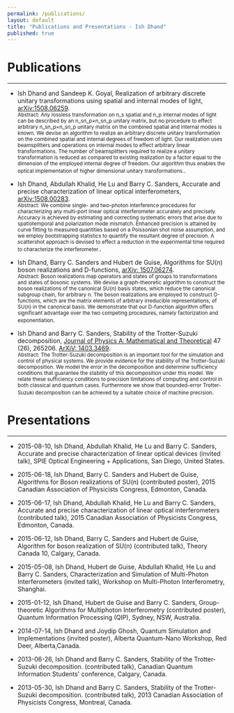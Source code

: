 ```yaml
---
permalink: /publications/
layout: default
title: "Publications and Presentations - Ish Dhand"
published: true
---
```





# Publications
------------------
* Ish Dhand and Sandeep K. Goyal, Realization of arbitrary discrete unitary transformations using spatial and internal modes of light,
[arXiv:1508.06259](http://arxiv.org/abs/1508.06259).  
  <Small>Abstract: Any lossless transformation on n_s spatial and n_p internal modes of light can be described by an n_sn_p×n_sn_p unitary matrix, but no procedure to effect arbitrary n_sn_p×n_sn_p unitary matrix on the combined spatial and internal modes is known. We devise an algorithm to realize an arbitrary discrete unitary transformation on the combined spatial and internal degrees of freedom of light. Our realization uses beamsplitters and operations on internal modes to effect arbitrary linear transformations. The number of beamsplitters required to realize a unitary transformation is reduced as compared to existing realization by a factor equal to the dimension of the employed internal degree of freedom. Our algorithm thus enables the optical implementation of higher dimensional unitary transformations.</Small>.
  
* Ish Dhand, Abdullah Khalid, He Lu and Barry C. Sanders, Accurate and precise characterization of linear optical interferometers,
[arXiv:1508.00283](http://arxiv.org/abs/1508.00283).  
  <Small>Abstract: We combine single- and two-photon interference procedures for characterizing any multi-port linear optical interferometer accurately and precisely. Accuracy is achieved by estimating and correcting systematic errors that arise due to spatiotemporal and polarization mode mismatch. Enhanced precision is attained by curve fitting to measured quantities based on a Poissonian shot noise assumption, and we employ bootstrapping statistics to quantify the resultant degree of precision. A scattershot approach is devised to effect a reduction in the experimental time required to characterize the interferometer.</Small>.

* Ish Dhand, Barry C. Sanders and Hubert de Guise, Algorithms for SU(n) boson realizations and D-functions,
[arXiv: 1507.06274](http://arxiv.org/abs/1507.06274).  
  <Small>Abstract: Boson realizations map operators and states of groups to transformations and states of bosonic systems. We devise a graph-theoretic algorithm to construct the boson realizations of the canonical SU(n) basis states, which reduce the canonical subgroup chain, for arbitrary n. The boson realizations are employed to construct D-functions, which are the matrix elements of arbitrary irreducible representations, of SU(n) in the canonical basis. We demonstrate that our D-function algorithm offers significant advantage over the two competing procedures, namely factorization and exponentiation</Small>.
  
* Ish Dhand and Barry C. Sanders, Stability of the Trotter-Suzuki decomposition,
[Journal of Physics A: Mathematical and Theoretical](http://iopscience.iop.org/1751-8121/47/26/265206/) 47 (26), 265206.  [ArXiV: 1403.3469](http://arxiv.org/abs/1403.3469).  
  <Small>Abstract: The Trotter-Suzuki decomposition is an important tool for the simulation and control of physical systems. We provide evidence for the stability of the Trotter-Suzuki decomposition. We model the error in the decomposition and determine sufficiency conditions that guarantee the stability of this decomposition under this model. We relate these sufficiency conditions to precision limitations of computing and control in both classical and quantum cases. Furthermore we show that bounded-error Trotter-Suzuki decomposition can be achieved by a suitable choice of machine precision</Small>.



# Presentations
------------------

* 2015-08-10, Ish Dhand, Abdullah Khalid, He Lu and Barry C. Sanders, Accurate and precise characterization of linear optical devices (invited talk), SPIE Optical Engineering + Applications, San Diego, United States. 

* 2015-06-18, Ish Dhand, Barry C. Sanders and Hubert de Guise, Algorithms for Boson realizations of SU(n) (contributed poster), 2015 Canadian Association of Physicists Congress, Edmonton, Canada.

* 2015-06-17, Ish Dhand, Abdullah Khalid, He Lu and Barry C. Sanders, Accurate and precise characterization of linear optical interferometers (contributed talk), 2015 Canadian Association of Physicists Congress, Edmonton, Canada.

* 2015-06-12, Ish Dhand, Barry C. Sanders and Hubert de Guise, Algorithm for boson realization of SU(n) (contributed talk), Theory Canada 10, Calgary, Canada. 

* 2015-05-08, Ish Dhand, Hubert de Guise, Abdullah Khalid, He Lu and Barry C. Sanders, Characterization and Simulation of Multi-Photon Interferometers (invited talk), Workshop on Multi-Photon Interferometry, Shanghai.

* 2015-01-12, Ish Dhand, Hubert de Guise and Barry C. Sanders, Group-theoretic Algorithms for Multiphoton Interferometry (contributed poster), Quantum Information Processing (QIP), Sydney, NSW, Australia. 

* 2014-07-14, Ish Dhand and Joydip Ghosh, Quantum Simulation and Implementations (invited poster), Alberta Quantum-Nano Workshop, Red Deer, Alberta,Canada.

* 2013-06-26, Ish Dhand and Barry C. Sanders, Stability of the Trotter-Suzuki decomposition. (contributed talk), Canadian Quantum Information Students' conference, Calgary, Canada.

* 2013-05-30, Ish Dhand and Barry C. Sanders, Stability of the Trotter-Suzuki decomposition. (contributed talk), 2013 Canadian Association of Physicists Congress, Montreal, Canada.
